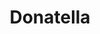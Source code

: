 ---
title: Donatella
artigo: a
picture: /images/d/donatella.jpg
background: /images/fundos/heartpoa2.jpg
style: style-roxo1
description: Significado do nome Donatella
full-description: Ai, que fofura isso! Donatella é o diminutivo de Donata, um nome italiano que vem da palavra donato e, em latim, significa oferecido como presente. É bem verdade que todos somos uma benção e um presente de Deus, mas Donatella arrasou!
---